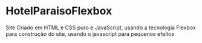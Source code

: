 # HotelParaisoFlexbox
Site Criado em HTML e CSS puro e JavaScript, usando a tecnologia Flexbox para construção do site, usando o javascript para pequenos efeitos
